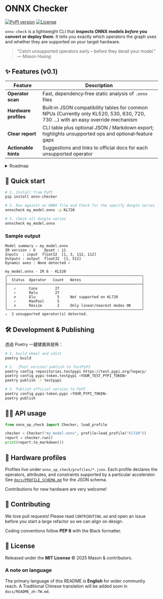 # ONNX Checker

[![PyPI version]][pypi-url] [![License]][license-url]

`onnx-check` is a lightweight CLI that **inspects ONNX models *before* you convert or deploy them**. It tells you exactly which operators the graph uses and whether they are supported on your target hardware.

> "Catch unsupported operators early – before they derail your model."
> — *Mason Huang*

## ✨ Features (v0.1)

| Feature               | Description                                                                                                                           |
| --------------------- | ------------------------------------------------------------------------------------------------------------------------------------- |
| **Operator scan**     | Fast, dependency‑free static analysis of `.onnx` files                                                                                |
| **Hardware profiles** | Built‑in JSON compatibility tables for common NPUs (Currently only KL520, 530, 630, 720, 730 …) with an easy override mechanism |
| **Clear report**      | CLI table plus optional JSON / Markdown export; highlights unsupported ops and optional‑feature gaps                                  |
| **Actionable hints**  | Suggestions and links to official docs for each unsupported operator                                                                  |

<details>
<summary>Roadmap</summary>

| Milestone | Planned                                  | Notes                                                    |
| --------- | ---------------------------------------- | -------------------------------------------------------- |
| **0.2**   | Markdown/JSON report templates           | Nice for CI bots                                         |
| **0.3**   | Model slimming (`--prune`, `--quantize`) | Reduce model size before flashing                        |
| **0.4**   | Automatic op replacement (`--replace`)   | Swap unsupported ops for functionally‑equivalent kernels |
| **0.5**   | Interactive web viewer (`onnx-op-view`)  | Drag‑and‑drop visualiser                                 |

</details>


## 🚀 Quick start

```bash
# 1. Install from PyPI
pip install onnx-checker

# 2. Run against an ONNX file and Check for the specify dongle series
onnxcheck my_model.onnx -p KL720

# 3. Check all dongle series
onnxcheck my_model.onnx
```


### Sample output

```
Model summary – my_model.onnx
IR version : 6    Opset : 11
Inputs  : input  float32  [1, 3, 112, 112]
Outputs : output  float32  [1, 512]
Dynamic axes : None detected ✓

my_model.onnx · IR 6 · KL520
╭──────────────────────────────────────────────────────────────╮
│  Status  Operator   Count   Notes                            │
├──────────────────────────────────────────────────────────────┤
│   ✓      Conv        27                                      │
│   ✓      Relu        27                                      │
│   ✗      Elu          5     Not supported on KL720           │
│   ✓      MaxPool      5                                      │
│   ✗      Resize       2     Only linear/nearest modes OK     │
╰──────────────────────────────────────────────────────────────╯
⚠  2 unsupported operator(s) detected.
```

## 🛠️ Development & Publishing

透過 Poetry 一鍵建置與發佈：

```bash
# 1. build wheel and sdist
poetry build

# 2. （Test version）publish to TestPyPI
poetry config repositories.testpypi https://test.pypi.org/legacy/
poetry config pypi-token.testpypi <YOUR_TEST_PYPI_TOKEN>
poetry publish -r testpypi

# 3. Publish official version to PyPI
poetry config pypi-token.pypi <YOUR_PYPI_TOKEN>
poetry publish
```

## 🧑‍💻 API usage

```python
from onnx_op_check import Checker, load_profile

checker = Checker("my_model.onnx", profile=load_profile("kl720"))
report = checker.run()
print(report.to_markdown())
```


## 📖 Hardware profiles

Profiles live under `onnx_op_check/profiles/*.json`.
Each profile declares the operators, attributes, and constraints supported by a particular accelerator.
See [`docs/PROFILE_SCHEMA.md`](docs/PROFILE_SCHEMA.md) for the JSON schema.

Contributions for new hardware are very welcome!

## 🤝 Contributing

We love pull requests! Please read `CONTRIBUTING.md` and open an issue before you start a large refactor so we can align on design.

Coding conventions follow **PEP 8** with the Black formatter.

## 📜 License

Released under the **MIT License** © 2025 Mason & contributors.

### A note on language

The primary language of this README is **English** for wider community reach.  A Traditional Chinese translation will be added soon in `docs/README_zh-TW.md`.


[PyPI version]: https://img.shields.io/pypi/v/onnx-checker
[pypi-url]: https://pypi.org/project/onnx-checker
[Build status]: https://img.shields.io/github/actions/workflow/status/HuangMason320/onnx-checker/ci.yml?branch=main
[ci-url]: https://github.com/HuangMason320/onnx-checker/actions
[License]: https://img.shields.io/github/license/HuangMason320/onnx-checker
[license-url]: https://pypi.org/project/onnx-checker/
